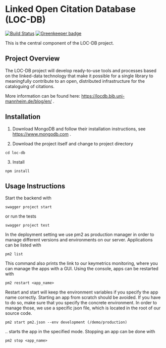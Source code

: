 # Linked Open Citation Database (LOC-DB)

[![Build Status](https://travis-ci.org/locdb/loc-db.svg?branch=master)](https://travis-ci.org/locdb/loc-db)
[![Greenkeeper badge](https://badges.greenkeeper.io/locdb/loc-db.svg)](https://greenkeeper.io/)

This is the central component of the LOC-DB project.

## Project Overview
The LOC-DB project will develop ready-to-use tools and processes based on the linked-data technology that make it possible for a single library to meaningfully contribute to an open, distributed infrastructure for the cataloguing of citations.

More information can be found here: https://locdb.bib.uni-mannheim.de/blog/en/ .

## Installation

1. Download MongoDB and follow their installation instructions, see https://www.mongodb.com .

2. Download the project itself and change to project directory
```
cd loc-db
```

3. Install
```
npm install
```

## Usage Instructions

Start the backend with
```
swagger project start
```
or run the tests
```
swagger project test
```

In the deployment setting we use pm2 as production manager in order to manage different versions and environments on our server. Applications can be listed with
```
pm2 list
```
This command also prints the link to our keymetrics monitoring, where you can manage the apps with a GUI.
Using the console, apps can be restarted with
```
pm2 restart <app_name>
```
Restart and start will keep the environment variables if you specify the app name correctly. Starting an app from scratch should be avoided. If you have to do so, make sure that you specify the concrete environment. In order to manage those, we use a specific json file, which is located in the root of our source code. 
```
pm2 start pm2.json --env development (/demo/production)
```
.. starts the app in the specified mode.
Stopping an app can be done with
```
pm2 stop <app_name>
```
